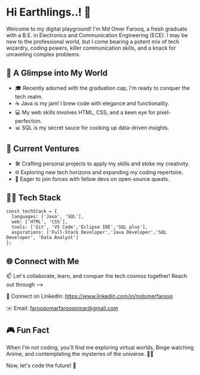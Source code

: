 # Hi Earthlings..! 👋

Welcome to my digital playground! I'm Md Omer Farooq, a fresh graduate with a B.E. in Electronics and Communication Engineering (ECE). I may be new to the professional world, but I come bearing a potent mix of tech wizardry, coding powers, killer communication skills, and a knack for unraveling complex problems.

## 🚀 A Glimpse into My World

- 🎓 Recently adorned with the graduation cap, I'm ready to conquer the tech realm.
- ☕ Java is my jam! I brew code with elegance and functionality.
- 💻 My web skills involves HTML, CSS, and a keen eye for pixel-perfection.
- 📊 SQL is my secret sauce for cooking up data-driven insights.

## 🌱 Current Ventures

- 🛠️ Crafting personal projects to apply my skills and stoke my creativity.
- 🌐 Exploring new tech horizons and expanding my coding repertoire.
- 🤝 Eager to join forces with fellow devs on open-source quests.

## 👨‍💻 Tech Stack

```plaintext
const techStack = {
  languages: ['Java', 'SQL'],
  web: ['HTML', 'CSS'],
  tools: ['Git', 'VS Code','Eclipse IDE','SQL plus'],
  aspirations: ['Full-Stack Developer','Java Developer','SQL Developer', 'Data Analyst']
};
```
## 🌐 Connect with Me
📫 Let's collaborate, learn, and conquer the tech cosmos together! Reach out through -->

🤝 Connect on LinkedIn: https://www.linkedin.com/in/mdomerfarooq

✉️ Email: farooqomarfarooqomar@gmail.com

## 🎮 Fun Fact
When I'm not coding, you'll find me exploring virtual worlds, Binge watching Anime, and contemplating the mysteries of the universe. 🚀✨

Now, let's code the future! 🌟





